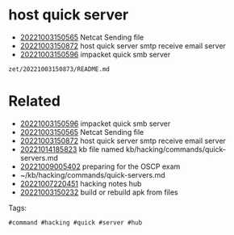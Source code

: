 # host quick server

- [20221003150565](/zet/20221003150565/README.md) Netcat Sending file
- [20221003150872](/zet/20221003150872/README.md) host quick server smtp receive email server
- [20221003150596](/zet/20221003150596/README.md) impacket quick smb server

` zet/20221003150873/README.md `

# Related

- [20221003150596](/zet/20221003150596/README.md) impacket quick smb server
- [20221003150565](/zet/20221003150565/README.md) Netcat Sending file
- [20221003150872](/zet/20221003150872/README.md) host quick server smtp receive email server
- [20221014185823](/zet/20221014185823/README.md) kb file named kb/hacking/commands/quick-servers.md
- [20221009005402](/zet/20221009005402/README.md) preparing for the OSCP exam
- ~/kb/hacking/commands/quick-servers.md
- [20221007220451](/zet/20221007220451/README.md) hacking notes hub
- [20221003150232](/zet/20221003150232/README.md) build or rebuild apk from files

Tags:

    #command #hacking #quick #server #hub
